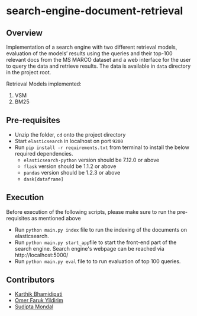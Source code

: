 # search-engine-document-retrieval

## Overview

Implementation of a search engine with two different retrieval models, evaluation of the models’ results using the queries and their top-100 relevant docs from the MS MARCO dataset and a web interface for the user to query the data and retrieve results. The data is available in `data` directory in the project root.

Retrieval Models implemented:

1. VSM
2. BM25

## Pre-requisites

- Unzip the folder, `cd` onto the project directory
- Start `elasticsearch` in localhost on port `9200`
- Run ```pip install -r requirements.txt``` from terminal to install the below required dependencies.
   * `elasticsearch-python` version should be 7.12.0 or above
   * `flask` version should be 1.1.2 or above
   * `pandas` version should be 1.2.3 or above
   * `dask[dataframe]`

## Execution

Before execution of the following scripts, please make sure to run the pre-requisites as mentioned above
* Run ```python main.py index``` file to run the indexing of the documents on elasticsearch.
* Run ```python main.py start_app```file to start the front-end part of the search engine. Search engine's webpage can be reached via http://localhost:5000/
* Run ```python main.py eval``` file to to run evaluation of top 100 queries.

## Contributors

- [Karthik Bhamidipati](https://github.com/vamshikarthik)
- [Omer Faruk Yildirim](https://github.com/farukyld)
- [Sudipta Mondal](https://github.com/sudiptamondal1802)
